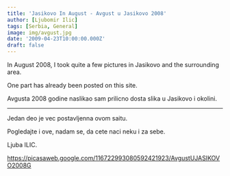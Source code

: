 ```yaml
---
title: 'Jasikovo In August - Avgust u Jasikovo 2008'
author: [Ljubomir Ilic]
tags: [Serbia, General]
image: img/avgust.jpg
date: '2009-04-23T10:00:00.000Z'
draft: false
---
```


In August 2008, I took quite a few pictures in Jasikovo and the surrounding area.

One part has already been posted on this site.

Avgusta 2008 godine naslikao sam prilicno dosta slika u Jasikovo i okolini.

--------

Jedan deo je vec postavljenna ovom saitu.

Pogledajte i ove, nadam se, da cete naci neku i za sebe.

Ljuba ILIC.

https://picasaweb.google.com/116722993080592421923/AvgustUJASIKOVO2008G
